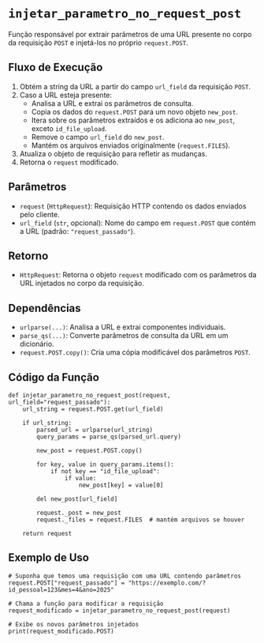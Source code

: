 # `injetar_parametro_no_request_post`

Função responsável por extrair parâmetros de uma URL presente no corpo da requisição `POST` e injetá-los no próprio `request.POST`.

## Fluxo de Execução

1. Obtém a string da URL a partir do campo `url_field` da requisição `POST`.
2. Caso a URL esteja presente:
   - Analisa a URL e extrai os parâmetros de consulta.
   - Copia os dados do `request.POST` para um novo objeto `new_post`.
   - Itera sobre os parâmetros extraídos e os adiciona ao `new_post`, exceto `id_file_upload`.
   - Remove o campo `url_field` do `new_post`.
   - Mantém os arquivos enviados originalmente (`request.FILES`).
3. Atualiza o objeto de requisição para refletir as mudanças.
4. Retorna o `request` modificado.

## Parâmetros

- `request` (`HttpRequest`): Requisição HTTP contendo os dados enviados pelo cliente.
- `url_field` (`str`, opcional): Nome do campo em `request.POST` que contém a URL (padrão: `"request_passado"`).

## Retorno

- `HttpRequest`: Retorna o objeto `request` modificado com os parâmetros da URL injetados no corpo da requisição.

## Dependências

- `urlparse(...)`: Analisa a URL e extrai componentes individuais.
- `parse_qs(...)`: Converte parâmetros de consulta da URL em um dicionário.
- `request.POST.copy()`: Cria uma cópia modificável dos parâmetros `POST`.

## Código da Função

```{py3 linenums="1"}
def injetar_parametro_no_request_post(request, url_field="request_passado"):
    url_string = request.POST.get(url_field)

    if url_string:
        parsed_url = urlparse(url_string)
        query_params = parse_qs(parsed_url.query)

        new_post = request.POST.copy()

        for key, value in query_params.items():
            if not key == "id_file_upload":
                if value:
                    new_post[key] = value[0]

        del new_post[url_field]

        request._post = new_post
        request._files = request.FILES  # mantém arquivos se houver

    return request
```

## Exemplo de Uso

```{py3 linenums="1"}
# Suponha que temos uma requisição com uma URL contendo parâmetros
request.POST["request_passado"] = "https://exemplo.com/?id_pessoal=123&mes=4&ano=2025"

# Chama a função para modificar a requisição
request_modificado = injetar_parametro_no_request_post(request)

# Exibe os novos parâmetros injetados
print(request_modificado.POST)
```
